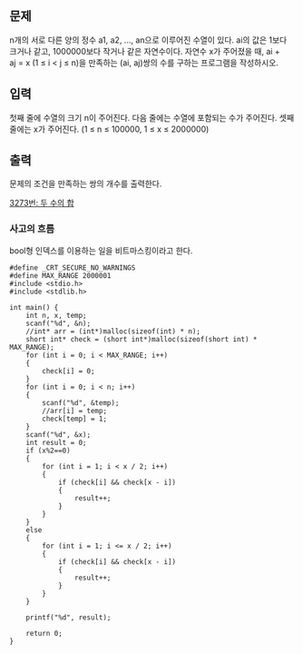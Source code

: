 ## 문제

n개의 서로 다른 양의 정수 a1, a2, ..., an으로 이루어진 수열이 있다. ai의 값은 1보다 크거나 같고, 1000000보다 작거나 같은 자연수이다. 자연수 x가 주어졌을 때, ai + aj = x (1 ≤ i < j ≤ n)을 만족하는 (ai, aj)쌍의 수를 구하는 프로그램을 작성하시오.

## 입력

첫째 줄에 수열의 크기 n이 주어진다. 다음 줄에는 수열에 포함되는 수가 주어진다. 셋째 줄에는 x가 주어진다. (1 ≤ n ≤ 100000, 1 ≤ x ≤ 2000000)

## 출력

문제의 조건을 만족하는 쌍의 개수를 출력한다.

[3273번: 두 수의 합](https://www.acmicpc.net/problem/3273)

### 사고의 흐름

bool형 인덱스를 이용하는 일을 비트마스킹이라고 한다. 



```tsx
#define _CRT_SECURE_NO_WARNINGS
#define MAX_RANGE 2000001
#include <stdio.h>
#include <stdlib.h>

int main() {
	int n, x, temp;
	scanf("%d", &n);
	//int* arr = (int*)malloc(sizeof(int) * n);
	short int* check = (short int*)malloc(sizeof(short int) * MAX_RANGE);
	for (int i = 0; i < MAX_RANGE; i++)
	{
		check[i] = 0;
	}
	for (int i = 0; i < n; i++)
	{
		scanf("%d", &temp);
		//arr[i] = temp;
		check[temp] = 1;
	}
	scanf("%d", &x);
	int result = 0;
	if (x%2==0)
	{
		for (int i = 1; i < x / 2; i++)
		{
			if (check[i] && check[x - i])
			{
				result++;
			}
		}
	}
	else
	{
		for (int i = 1; i <= x / 2; i++)
		{
			if (check[i] && check[x - i])
			{
				result++;
			}
		}
	}
	
	printf("%d", result);

	return 0;
}
```
